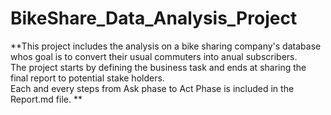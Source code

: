 # BikeShare_Data_Analysis_Project
**This project includes the analysis on a  bike sharing company's database whos goal is to convert their usual commuters into anual subscribers.   
The project starts by defining the business task and ends at sharing the final report to potential stake holders.  
Each and every steps from Ask phase to Act Phase is included in the Report.md file. **
